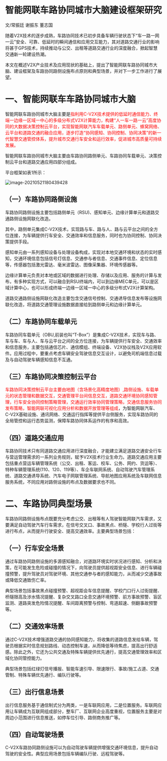# 智能网联车路协同城市大脑建设框架研究

文/常振廷 谢振东 董志国

随着V2X技术的逐步成熟，车路协同技术已初步具备车辆行驶状态下“车一路一网一云”安全、可靠、低延时的瞬间通信和应用交互能力，其对道路交通行业的影响将甚于GPS技术，持续推动与公交、出租等道路交通行业的深度融合，掀起智慧交通新一轮建设热潮。

本文在概述V2X产业技术及应用现状的基础上，提出了智能网联车路协同城市大脑、建设框架及车路协同路侧设施布点原则和典型场景，并对下一步工作进行了展望。

# 一、智能网联车车路协同城市大脑

智能网联车路协同城市大脑主要是<font color='red'>指利用C-V2X技术提供的低延时通信能力、终端一边缘一区域一中心的多级分布式V2X计算能力，构建“人一车一路一云”高度协同的大数据决策控制云平台，实现智能网联汽车车载单元、路侧单元、蜂窝网络、云平台和道路交通的融合应用，逐步打造“协同感知、协同控制、协同决策”的新一代智慧交通管控体系，提升城市交通行车安全和运行效率，促进城市高质量可持续发展。</font>

智能网联车路协同城市大脑主要由车路协同路侧单元、车路协同车载单元、决策控制云平台和道路交通应用四部分组成。

平台框架如表1所示：

![image-20210521180439428](https://gitee.com/AiShiYuShiJiePingXing/img/raw/master/img/image-20210521180439428.png)

## （一）车路协同路侧设施

车路协同路侧设施主要包括路侧单元（RSU)、感知单元、边缘计算单元和道路交通路侧设施网联化改造。

其中，路侧单元集成C-V2X技术，实现路与车、路与人、路与云平台之间的全方位连接，为车辆提供行车安全、交通效率和信息服务，同时也为协同控制、协同决策提供手段。

感知单元由一系列感知设备与处理设备构成，实现对本地交通环境和状态的实时感知，交通环境信息包括信号灯信息、交通参与者信息、交通事件信息、定位信息等，传感器包括激光雷达、毫米波雷达、图像采集器、环境传感器等。

边缘计算单元负责对本地或区域的数据进行处理、存储以及应用、服务的计算与发布，有多种实现方式，可以融合到RSU终端内，可以到边缘MEC单元，可以是区域计算中心，也可以形成终端一边缘一区域一中心的多级分布式V2X计算架构。

道路交通路侧设施网联化改造主要包含交通信号控制、交通诱导信息发布等设施网联化改造，将道路交通管理设施数据直接给到路侧单元和边缘计算单元。

## （二）车路协同车载单元

车路协同车载单元（OBU,前装也叫“T-Box”）是集成C-V2X技术，实现车与路、车与车、车与人、车与云平台之间的全方位连接，为车辆提供行车安全、交通效率和信息服务，主要包括通信芯片、通信模组、终端设备、V2X协议栈及V2X应用软件。应用过程中，要重点考虑车辆安全驾驶信息交互设计，以避免司机端信息过载及与自动驾驶车辆感知信息不互通。

## （三）车路协同决策控制云平台

<font color='red'>车路协同决策控制云平台主要由地图（含场景化高精度地图）,路侧设施、车载单元的状态管理和数据交互，交通管理平台间信息交互，道路交通环境协同感知管理，行车安全协同控制策略管理，交通运行效率协同管理策略，交通信息服务协同发布策略，智能网联可视化应用分析和数据开放管理等组成</font>，为智能网联汽车、C-V2X基础设施、通讯网络、交通运行指挥等提供平台侧服务，实现车路协同的全局管控和运行态势监测，保障车路协同体系运作的有序和高效。

## （四）道路交通应用

车路协同技术只有同道路交通应用进行深度融合，才能建立满足道路交通安全行车与营运管理需求的一系列业务规则，赋予V2X技术行业生命力。道路交通应用主要包括重点营运车辆管理系统（公交、出租、客运、校车、公务、网约、货运等）、特种车辆管理系统(110、120、119等）、车企车联网系统、自动驾驶汽车管理系统、道路交通诱导系统、汽车电子网联管理系统、导航地图应用系统及车联网信息服务系统，不同应用对路侧设施的布点及数据要求也不同。

# 二、车路协同典型场景

车路协同路侧设施布点既要充分考虑公交、出租等有人驾驶智能网联汽车需求，又要满足自动驾驶汽车行车需求，在信号交叉口、事故黑点、桥隧、学校行人过街等进行布点，从而提升行驶安全、提高交通效率。主要典型场景包括：

## （一）行车安全场景

通过车路协同路侧设施的多源感知融合，对道路环境实时状况进行感知、分析和决策，在可能发生危险或碰撞的情况下，向驾驶员提供超视距安全信息、进行车辆碰撞预警，提升驾驶员对驾驶环境、其他交通参与者的感知能力，从而减少交通事故或降低交通致伤亡率。

典型场景包括事故黑点碰撞预警、超视距会车信息提醒、学校门口行人过街提醒、桥隧限高及涉水情况提醒、复杂交叉路口全息交通环境预警、前方事故预警、盲区监测、道路突发危险情况提醒、车间距离预警与控制、弯道超速、侧翻事故预警等。

## （二）交通效率场景

通过C-V2X技术增强道路交通的协同感知能力，将收集的道路信息发给车辆，驾驶员根据实时信息规划路线、动态控制车速，从而降低等待焦虑，提高出行舒适感。除此之外，它还为公共交通及特殊车辆提供优先通行，提高交通管理效率和区域化协同管控能力。

典型场景包括红绿灯信号播报、智能车速引导、限速限行、事故/施工占道、交通管制、特殊车辆优先通行、编队行驶等。

## （三）出行信息场景

出行信息服务基于通信制式分为两类，一是车联网应用，二是位置服务。车联网应用让车辆成为互联网组成部分，整车厂、互联网企业高度重视，位置服务主要是对周边小范围进行信息推送，如停车位引导、路侧商务推广等。

## （四）自动驾驶场景

C-V2X车路协同路侧设施可以为自动驾驶车辆提供增强交通环境信息，提升自动驾驶的安全性。典型应用场景包括车辆编队行驶、远程驾驶等。